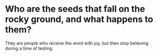 # Who are the seeds that fall on the rocky ground, and what happens to them?

They are people who receive the word with joy, but then stop believing during a time of testing.
